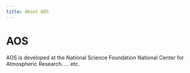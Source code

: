 ```yaml
---
title: About AOS
---
```


# AOS

AOS is developed at the National Science Foundation National Center for Atmospheric Research.
... etc.
